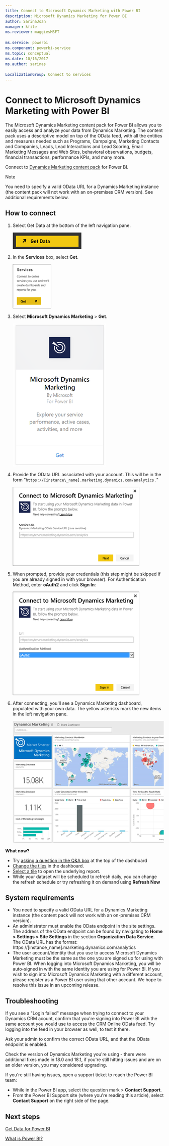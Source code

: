 ```yaml
---
title: Connect to Microsoft Dynamics Marketing with Power BI
description: Microsoft Dynamics Marketing for Power BI
author: SarinaJoan
manager: kfile
ms.reviewer: maggiesMSFT

ms.service: powerbi
ms.component: powerbi-service
ms.topic: conceptual
ms.date: 10/16/2017
ms.author: sarinas

LocalizationGroup: Connect to services
---
```

# Connect to Microsoft Dynamics Marketing with Power BI
The Microsoft Dynamics Marketing content pack for Power BI allows you to easily access and analyze your data from Dynamics Marketing. The content pack uses a descriptive model on top of the OData feed, with all the entities and measures needed such as Programs, Campaigns, Marketing Contacts and Companies, Leads, Lead Interactions and Lead Scoring, Email Marketing Messages and Web Sites, behavioral observations, budgets, financial transactions, performance KPIs, and many more. 

Connect to [Dynamics Marketing content pack](https://app.powerbi.com/getdata/services/microsoft-dynamics-marketing) for Power BI.

>[!NOTE]
>You need to specify a valid OData URL for a Dynamics Marketing instance (the content pack will not work with an on-premises CRM version). See additional requirements below.

## How to connect
1. Select Get Data at the bottom of the left navigation pane.
   
   ![](media/service-connect-to-microsoft-dynamics-marketing/pbi_getdata.png) 
2. In the **Services** box, select **Get**.
   
   ![](media/service-connect-to-microsoft-dynamics-marketing/pbi_getservices.png) 
3. Select **Microsoft Dynamics Marketing** \> **Get**.
   
   ![](media/service-connect-to-microsoft-dynamics-marketing/mdmarketing.png)
4. Provide the OData URL associated with your account.  This will be in the form  "`https://[instance\_name].marketing.dynamics.com/analytics.`"
   
   ![](media/service-connect-to-microsoft-dynamics-marketing/pbi_dynmktgserviceurl.png)
5. When prompted, provide your credentials (this step might be skipped if you are already signed in with your browser). For Authentication Method, enter **oAuth2** and click **Sign In**:
   
   ![](media/service-connect-to-microsoft-dynamics-marketing/pbi_dynammktgoauth2.png)
6. After connecting, you'll see a Dynamics Marketing dashboard, populated with your own data. The yellow asterisks mark the new items in the left navigation pane.
   
   ![](media/service-connect-to-microsoft-dynamics-marketing/pbi_dynammktgnewdash.png)

**What now?**

* Try [asking a question in the Q&A box](power-bi-q-and-a.md) at the top of the dashboard
* [Change the tiles](service-dashboard-edit-tile.md) in the dashboard.
* [Select a tile](service-dashboard-tiles.md) to open the underlying report.
* While your dataset will be scheduled to refresh daily, you can change the refresh schedule or try refreshing it on demand using **Refresh Now**

## System requirements
* You need to specify a valid OData URL for a Dynamics Marketing instance (the content pack will not work with an on-premises CRM version).  
* An administrator must enable the OData endpoint in the site settings. The address of the OData endpoint can be found by navigating to **Home \> Settings \> Site Settings** in the section **Organization Data Service**.  The OData URL has the format:  https://[instance\_name].marketing.dynamics.com/analytics  
* The user account/identity that you use to access Microsoft Dynamics Marketing must be the same as the one you are signed up for using with Power BI. When logging into Microsoft Dynamics Marketing, you will be auto-signed in with the same identity you are using for Power BI. If you wish to sign into Microsoft Dynamics Marketing with a different account, please register as a Power BI user using that other account. We hope to resolve this issue in an upcoming release.   

## Troubleshooting
If you see a "Login failed" message when trying to connect to your Dynamics CRM acount, confirm that you're signing into Power BI with the same account you would use to access the CRM Online OData feed. Try logging into the feed in your browser as well, to test it there.

Ask your admin to confirm the correct OData URL, and that the OData endpoint is enabled.

Check the version of Dynamics Marketing you're using - there were additional fixes made in 18.0 and 18.1, if you're still hitting issues and are on an older version, you may considered upgrading.

If you're still having issues, open a support ticket to reach the Power BI team:

* While in the Power BI app, select the question mark \> **Contact Support**.
* From the Power BI Support site (where you're reading this article), select **Contact Support** on the right side of the page.

## Next steps
[Get Data for Power BI](service-get-data.md)

[What is Power BI?](power-bi-overview.md)

